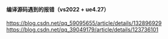 #### 编译源码遇到的报错（vs2022 + ue4.27）
https://blog.csdn.net/qq_59095655/article/details/132896929
https://blog.csdn.net/qq_39049179/article/details/123736101
